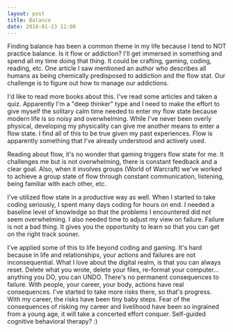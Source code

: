 ```yaml
---
layout: post
title: Balance
date: 2018-01-23 11:00
---
```


Finding balance has been a common theme in my life because I tend to NOT practice balance.  Is it flow or addiction?  I'll get immersed in something and spend all my time doing that thing.  It could be crafting, gaming, coding, reading, etc.  One article I saw mentioned an author who describes all humans as being chemically predisposed to addiction and the flow stat.  Our challenge is to figure out how to manage our addictions.

I'd like to read more books about this.  I've read some articles and taken a quiz.  Apparently I'm a "deep thinker" type and I need to make the effort to give myself the solitary calm time needed to enter my flow state because modern life is so noisy and overwhelming.  While I've never been overly physical, developing my physicality can give me another means to enter a flow state.  I find all of this to be true given my past experiences.  Flow is apparently something that I've already understood and actively used.

Reading about flow, it's no wonder that gaming triggers flow state for me.  It challenges me but is not overwhelming, there is constant feedback and a clear goal.  Also, when it involves groups (World of Warcraft) we've worked to achieve a group state of flow through constant communication, listening, being familiar with each other, etc.

I've utilized flow state in a productive way as well.  When I started to take coding seriously, I spent many days coding for hours on end.  I needed a baseline level of knowledge so that the problems I encountered did not seem overwhelming.  I also needed time to adjust my view on failure.  Failure is not a bad thing.  It gives you the opportunity to learn so that you can get on the right track sooner.

I've applied some of this to life beyond coding and gaming.  It's hard because in life and relationships, your actions and failures are not inconsequential.  What I love about the digital realm, is that you can always reset.  Delete what you wrote, delete your files, re-format your computer... anything you DO, you can UNDO.  There's no permanent consequences to failure.  With people, your career, your body, actions have real consequences.  I've started to take more risks there, so that's progress.  With my career, the risks have been tiny baby steps.  Fear of the consequences of risking my career and livelihood have been so ingrained from a young age, it will take a concerted effort conquer.  Self-guided cognitive behavioral therapy?  :)
